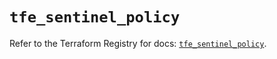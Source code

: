 # `tfe_sentinel_policy`

Refer to the Terraform Registry for docs: [`tfe_sentinel_policy`](https://registry.terraform.io/providers/hashicorp/tfe/0.65.1/docs/resources/sentinel_policy).
